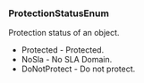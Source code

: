 ### ProtectionStatusEnum
Protection status of an object.

- Protected - Protected.
- NoSla - No SLA Domain.
- DoNotProtect - Do not protect.

